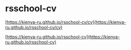 # rsschool-cv

[https://kienya-ru.github.io/rsschool-cv/cv](https://kienya-ru.github.io/rsschool-cv/cv)

[https://kienya-ru.github.io/rsschool-cv](https://kienya-ru.github.io/rsschool-cv)
